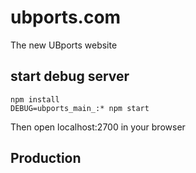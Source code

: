 # ubports.com
The new UBports website


## start debug server

```
npm install
DEBUG=ubports_main_:* npm start
```

Then open localhost:2700 in your browser

## Production
